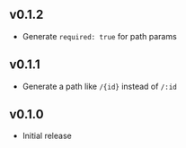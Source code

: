 ## v0.1.2

* Generate `required: true` for path params

## v0.1.1

* Generate a path like `/{id}` instead of `/:id`

## v0.1.0

* Initial release
